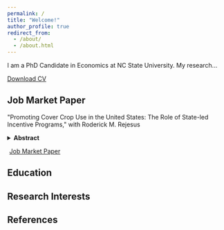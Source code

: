 ```yaml
---
permalink: /
title: "Welcome!"
author_profile: true
redirect_from: 
  - /about/
  - /about.html
---
```


I am a PhD Candidate in Economics at NC State University. My research...
<p>
  <a href="https://lyazzatsanat.github.io/files/CV_Lyazzat_Sanat.pdf" class="btn btn--primary" download>
    Download CV
  </a>
</p>

Job Market Paper
------
"Promoting Cover Crop Use in the United States: The Role of State-led Incentive Programs," with Roderick M. Rejesus
<!-- Collapsible Abstract --> 
<details> <summary style="cursor: pointer; font-weight: bold;">Abstract</summary> <p style="margin-top:10px;"> [This study examines the role of state-led conservation programs in promoting cover crop adoption in the United States (US). Utilizing county-level satellite data on cover crop acres from 16 US states between 2005 and 2020, our study employs a staggered difference-in-differences (DiD) framework to estimate the impacts of these programs on cover crop uptake. The findings reveal that state programs significantly increase initial short-term adoption of cover crops. However, there is evidence that the strong initial adoption impact of state programs is generally not sustained over the longer term several years after the introduction of the state program. Bolstering state-level conservation programs offers a practical pathway to accelerate cover crop adoption rates and meet environmental goals in the short-term, especially since these programs are flexibly designed and tailored to local needs. Nonetheless, program design adjustments or new policy instruments may be needed.] </p> 

</details> <p> <a href="/files/jmp.pdf" class="btn btn--info" style="margin: 5px;">Job Market Paper</a> </p>

Education
------


Research Interests
------


References
------


